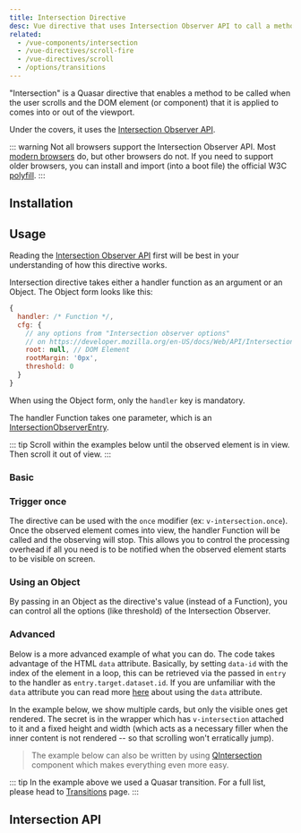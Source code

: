 ```yaml
---
title: Intersection Directive
desc: Vue directive that uses Intersection Observer API to call a method when user scrolls and brings a component into or out of view.
related:
  - /vue-components/intersection
  - /vue-directives/scroll-fire
  - /vue-directives/scroll
  - /options/transitions
---
```


"Intersection" is a Quasar directive that enables a method to be called when the user scrolls and the DOM element (or component) that it is applied to comes into or out of the viewport.

Under the covers, it uses the [Intersection Observer API](https://developer.mozilla.org/en-US/docs/Web/API/Intersection_Observer_API).

::: warning
Not all browsers support the Intersection Observer API. Most [modern browsers](https://caniuse.com/#search=intersection) do, but other browsers do not. If you need to support older browsers, you can install and import (into a boot file) the official W3C [polyfill](https://github.com/w3c/IntersectionObserver).
:::

## Installation

<doc-installation directives="Intersection" />

## Usage

Reading the [Intersection Observer API](https://developer.mozilla.org/en-US/docs/Web/API/Intersection_Observer_API) first will be best in your understanding of how this directive works.

Intersection directive takes either a handler function as an argument or an Object. The Object form looks like this:

```js
{
  handler: /* Function */,
  cfg: {
    // any options from "Intersection observer options"
    // on https://developer.mozilla.org/en-US/docs/Web/API/Intersection_Observer_API
    root: null, // DOM Element
    rootMargin: '0px',
    threshold: 0
  }
}
```

When using the Object form, only the `handler` key is mandatory.

The handler Function takes one parameter, which is an [IntersectionObserverEntry](https://developer.mozilla.org/en-US/docs/Web/API/IntersectionObserverEntry).

::: tip
Scroll within the examples below until the observed element is in view. Then scroll it out of view.
:::

### Basic

<doc-example title="Basic" file="Intersection/Basic" no-edit />

### Trigger once

The directive can be used with the `once` modifier (ex: `v-intersection.once`). Once the observed element comes into view, the handler Function will be called and the observing will stop. This allows you to control the processing overhead if all you need is to be notified when the observed element starts to be visible on screen.

<doc-example title="Once" file="Intersection/Once" no-edit />

### Using an Object

By passing in an Object as the directive's value (instead of a Function), you can control all the options (like threshold) of the Intersection Observer.

<doc-example title="Supplying configuration Object" file="Intersection/ObjectForm" no-edit />

### Advanced

Below is a more advanced example of what you can do. The code takes advantage of the HTML `data` attribute. Basically, by setting `data-id` with the index of the element in a loop, this can be retrieved via the passed in `entry` to the handler as `entry.target.dataset.id`. If you are unfamiliar with the `data` attribute you can read more [here](https://developer.mozilla.org/en-US/docs/Learn/HTML/Howto/Use_data_attributes) about using the `data` attribute.

<doc-example title="Advanced" file="Intersection/Advanced" no-edit />

In the example below, we show multiple cards, but only the visible ones get rendered. The secret is in the wrapper which has `v-intersection` attached to it and a fixed height and width (which acts as a necessary filler when the inner content is not rendered -- so that scrolling won't erratically jump).

> The example below can also be written by using [QIntersection](/vue-components/intersection) component which makes everything even more easy.

<doc-example title="Scrolling Cards" file="Intersection/ScrollingCards" scrollable no-edit />

::: tip
In the example above we used a Quasar transition. For a full list, please head to [Transitions](/options/transitions) page.
:::

## Intersection API

<doc-api file="Intersection" />
